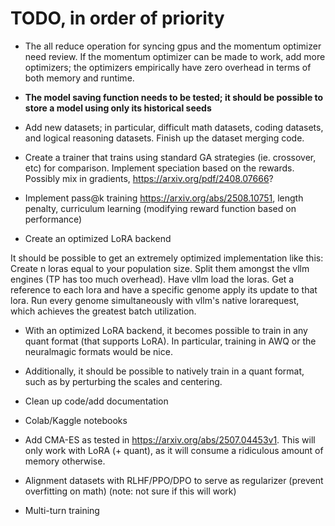 # TODO, in order of priority
- The all reduce operation for syncing gpus and the momentum optimizer need review. If the momentum optimizer can be made to work, add more optimizers; the optimizers empirically have zero overhead in terms of both memory and runtime.
- **The model saving function needs to be tested; it should be possible to store a model using only its historical seeds**
- Add new datasets; in particular, difficult math datasets, coding datasets, and logical reasoning datasets. Finish up the dataset merging code.
- Create a trainer that trains using standard GA strategies (ie. crossover, etc) for comparison. Implement speciation based on the rewards. Possibly mix in gradients, https://arxiv.org/pdf/2408.07666?
- Implement pass@k training https://arxiv.org/abs/2508.10751, length penalty, curriculum learning (modifying reward function based on performance)

- Create an optimized LoRA backend

It should be possible to get an extremely optimized implementation like this: Create n loras equal to your population size. Split them amongst the vllm engines (TP has too much overhead). Have vllm load the loras. Get a reference to each lora and have a specific genome apply its update to that lora. Run every genome simultaneously with vllm's native lorarequest, which achieves the greatest batch utilization.

- With an optimized LoRA backend, it becomes possible to train in any quant format (that supports LoRA). In particular, training in AWQ or the neuralmagic formats would be nice.
- Additionally, it should be possible to natively train in a quant format, such as by perturbing the scales and centering.
- Clean up code/add documentation
- Colab/Kaggle notebooks

- Add CMA-ES as tested in https://arxiv.org/abs/2507.04453v1. This will only work with LoRA (+ quant), as it will consume a ridiculous amount of memory otherwise.
- Alignment datasets with RLHF/PPO/DPO to serve as regularizer (prevent overfitting on math) (note: not sure if this will work)
- Multi-turn training